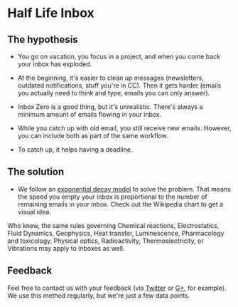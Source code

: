 # Half Life Inbox

## The hypothesis

* You go on vacation, you focus in a project, and when you come back your inbox has exploded.

* At the beginning, it's easier to clean up messages (newsletters, outdated notifications, stuff you're in CC). Then it gets harder (emails you actually need to think and type, emails you can only answer).

* Inbox Zero is a good thing, but it's unrealistic. There's always a minimum amount of emails flowing in your inbox.

* While you catch up with old email, you still receive new emails. However, you can include both as part of the same workflow.

* To catch up, it helps having a deadline.

## The solution

* We follow an [exponential decay model](http://en.wikipedia.org/wiki/Exponential_decay) to solve the problem. That means the speed you empty your inbox is proportional to the number of remaining emails in your inbox. Check out the Wikipedia chart to get a visual idea.

Who knew, the same rules governing Chemical reactions, Electrostatics, Fluid Dynamics, Geophysics, Heat transfer, Luminescence, Pharmacology and toxicology, Physical optics, Radioactivity, Thermoelectricity, or Vibrations may apply to inboxes as well.

## Feedback

Feel free to contact us with your feedback (via [Twitter](https://twitter.com/zugaldia) or [G+](https://plus.google.com/+AntonioZugaldia), for example). We use this method regularly, but we're just a few data points.
